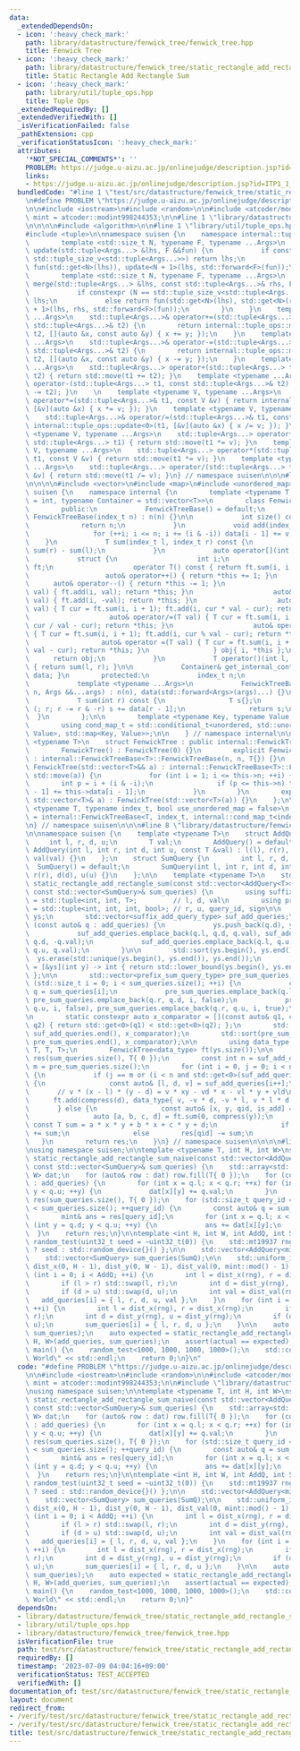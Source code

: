 ```yaml
---
data:
  _extendedDependsOn:
  - icon: ':heavy_check_mark:'
    path: library/datastructure/fenwick_tree/fenwick_tree.hpp
    title: Fenwick Tree
  - icon: ':heavy_check_mark:'
    path: library/datastructure/fenwick_tree/static_rectangle_add_rectangle_sum.hpp
    title: Static Rectangle Add Rectangle Sum
  - icon: ':heavy_check_mark:'
    path: library/util/tuple_ops.hpp
    title: Tuple Ops
  _extendedRequiredBy: []
  _extendedVerifiedWith: []
  _isVerificationFailed: false
  _pathExtension: cpp
  _verificationStatusIcon: ':heavy_check_mark:'
  attributes:
    '*NOT_SPECIAL_COMMENTS*': ''
    PROBLEM: https://judge.u-aizu.ac.jp/onlinejudge/description.jsp?id=ITP1_1_A
    links:
    - https://judge.u-aizu.ac.jp/onlinejudge/description.jsp?id=ITP1_1_A
  bundledCode: "#line 1 \"test/src/datastructure/fenwick_tree/static_rectangle_add_rectangle_sum/dummy.test.cpp\"\
    \n#define PROBLEM \"https://judge.u-aizu.ac.jp/onlinejudge/description.jsp?id=ITP1_1_A\"\
    \n\n#include <iostream>\n#include <random>\n\n#include <atcoder/modint>\nusing\
    \ mint = atcoder::modint998244353;\n\n#line 1 \"library/datastructure/fenwick_tree/static_rectangle_add_rectangle_sum.hpp\"\
    \n\n\n\n#include <algorithm>\n\n#line 1 \"library/util/tuple_ops.hpp\"\n\n\n\n\
    #include <tuple>\n\nnamespace suisen {\n    namespace internal::tuple_ops {\n\
    \        template <std::size_t N, typename F, typename ...Args>\n        std::tuple<Args...>&\
    \ update(std::tuple<Args...> &lhs, F &&fun) {\n            if constexpr (N ==\
    \ std::tuple_size_v<std::tuple<Args...>>) return lhs;\n            else return\
    \ fun(std::get<N>(lhs)), update<N + 1>(lhs, std::forward<F>(fun));\n        }\n\
    \        template <std::size_t N, typename F, typename ...Args>\n        std::tuple<Args...>&\
    \ merge(std::tuple<Args...> &lhs, const std::tuple<Args...>& rhs, F &&fun) {\n\
    \            if constexpr (N == std::tuple_size_v<std::tuple<Args...>>) return\
    \ lhs;\n            else return fun(std::get<N>(lhs), std::get<N>(rhs)), merge<N\
    \ + 1>(lhs, rhs, std::forward<F>(fun));\n        }\n    }\n    template <typename\
    \ ...Args>\n    std::tuple<Args...>& operator+=(std::tuple<Args...>& t1, const\
    \ std::tuple<Args...>& t2) {\n        return internal::tuple_ops::merge<0>(t1,\
    \ t2, [](auto &x, const auto &y) { x += y; });\n    }\n    template <typename\
    \ ...Args>\n    std::tuple<Args...>& operator-=(std::tuple<Args...>& t1, const\
    \ std::tuple<Args...>& t2) {\n        return internal::tuple_ops::merge<0>(t1,\
    \ t2, [](auto &x, const auto &y) { x -= y; });\n    }\n    template <typename\
    \ ...Args>\n    std::tuple<Args...> operator+(std::tuple<Args...> t1, const std::tuple<Args...>&\
    \ t2) { return std::move(t1 += t2); }\n    template <typename ...Args>\n    std::tuple<Args...>\
    \ operator-(std::tuple<Args...> t1, const std::tuple<Args...>& t2) { return std::move(t1\
    \ -= t2); }\n    \n    template <typename V, typename ...Args>\n    std::tuple<Args...>&\
    \ operator*=(std::tuple<Args...>& t1, const V &v) { return internal::tuple_ops::update<0>(t1,\
    \ [&v](auto &x) { x *= v; }); }\n    template <typename V, typename ...Args>\n\
    \    std::tuple<Args...>& operator/=(std::tuple<Args...>& t1, const V &v) { return\
    \ internal::tuple_ops::update<0>(t1, [&v](auto &x) { x /= v; }); }\n\n    template\
    \ <typename V, typename ...Args>\n    std::tuple<Args...> operator*(const V &v,\
    \ std::tuple<Args...> t1) { return std::move(t1 *= v); }\n    template <typename\
    \ V, typename ...Args>\n    std::tuple<Args...> operator*(std::tuple<Args...>\
    \ t1, const V &v) { return std::move(t1 *= v); }\n    template <typename V, typename\
    \ ...Args>\n    std::tuple<Args...> operator/(std::tuple<Args...> t1, const V\
    \ &v) { return std::move(t1 /= v); }\n} // namespace suisen\n\n\n#line 1 \"library/datastructure/fenwick_tree/fenwick_tree.hpp\"\
    \n\n\n\n#include <vector>\n#include <map>\n#include <unordered_map>\n\nnamespace\
    \ suisen {\n    namespace internal {\n        template <typename T, typename index_t\
    \ = int, typename Container = std::vector<T>>\n        class FenwickTreeBase {\n\
    \        public:\n            FenwickTreeBase() = default;\n            explicit\
    \ FenwickTreeBase(index_t n) : n(n) {}\n\n            int size() const {\n   \
    \             return n;\n            }\n            void add(index_t i, T v) {\n\
    \                for (++i; i <= n; i += (i & -i)) data[i - 1] += v;\n        \
    \    }\n            T sum(index_t l, index_t r) const {\n                return\
    \ sum(r) - sum(l);\n            }\n            auto operator[](int i) {\n    \
    \            struct {\n                    int i;\n                    FenwickTreeBase&\
    \ ft;\n                    operator T() const { return ft.sum(i, i + 1); }\n \
    \                   auto& operator++() { return *this += 1; }\n              \
    \      auto& operator--() { return *this -= 1; }\n                    auto& operator+=(T\
    \ val) { ft.add(i, val); return *this; }\n                    auto& operator-=(T\
    \ val) { ft.add(i, -val); return *this; }\n                    auto& operator*=(T\
    \ val) { T cur = ft.sum(i, i + 1); ft.add(i, cur * val - cur); return *this; }\n\
    \                    auto& operator/=(T val) { T cur = ft.sum(i, i + 1); ft.add(i,\
    \ cur / val - cur); return *this; }\n                    auto& operator%=(T val)\
    \ { T cur = ft.sum(i, i + 1); ft.add(i, cur % val - cur); return *this; }\n  \
    \                  auto& operator =(T val) { T cur = ft.sum(i, i + 1); ft.add(i,\
    \ val - cur); return *this; }\n                } obj{ i, *this };\n          \
    \      return obj;\n            }\n            T operator()(int l, int r) const\
    \ { return sum(l, r); }\n\n            Container& get_internal_container() { return\
    \ data; }\n        protected:\n            index_t n;\n            Container data;\n\
    \            template <typename ...Args>\n            FenwickTreeBase(index_t\
    \ n, Args &&...args) : n(n), data(std::forward<Args>(args)...) {}\n        private:\n\
    \            T sum(int r) const {\n                T s{};\n                for\
    \ (; r; r -= r & -r) s += data[r - 1];\n                return s;\n          \
    \  }\n        };\n\n        template <typename Key, typename Value, bool unordered>\n\
    \        using cond_map_t = std::conditional_t<unordered, std::unordered_map<Key,\
    \ Value>, std::map<Key, Value>>;\n\n    } // namespace internal\n\n    template\
    \ <typename T>\n    struct FenwickTree : public internal::FenwickTreeBase<T> {\n\
    \        FenwickTree() : FenwickTree(0) {}\n        explicit FenwickTree(int n)\
    \ : internal::FenwickTreeBase<T>::FenwickTreeBase(n, n, T{}) {}\n        explicit\
    \ FenwickTree(std::vector<T>&& a) : internal::FenwickTreeBase<T>::FenwickTreeBase(a.size(),\
    \ std::move(a)) {\n            for (int i = 1; i <= this->n; ++i) {\n        \
    \        int p = i + (i & -i);\n                if (p <= this->n) this->data[p\
    \ - 1] += this->data[i - 1];\n            }\n        }\n        explicit FenwickTree(const\
    \ std::vector<T>& a) : FenwickTree(std::vector<T>(a)) {}\n    };\n\n    template\
    \ <typename T, typename index_t, bool use_unordered_map = false>\n    using MapFenwickTree\
    \ = internal::FenwickTreeBase<T, index_t, internal::cond_map_t<index_t, T, use_unordered_map>>;\n\
    \n} // namespace suisen\n\n\n#line 8 \"library/datastructure/fenwick_tree/static_rectangle_add_rectangle_sum.hpp\"\
    \n\nnamespace suisen {\n    template <typename T>\n    struct AddQuery {\n   \
    \     int l, r, d, u;\n        T val;\n        AddQuery() = default;\n       \
    \ AddQuery(int l, int r, int d, int u, const T &val) : l(l), r(r), d(d), u(u),\
    \ val(val) {}\n    };\n    struct SumQuery {\n        int l, r, d, u;\n      \
    \  SumQuery() = default;\n        SumQuery(int l, int r, int d, int u) : l(l),\
    \ r(r), d(d), u(u) {}\n    };\n\n    template <typename T>\n    std::vector<T>\
    \ static_rectangle_add_rectangle_sum(const std::vector<AddQuery<T>>& add_queries,\
    \ const std::vector<SumQuery>& sum_queries) {\n        using suffix_add_query_type\
    \ = std::tuple<int, int, T>;         // l, d, val\n        using prefix_sum_query_type\
    \ = std::tuple<int, int, int, bool>; // r, u, query_id, sign\n\n        std::vector<int>\
    \ ys;\n        std::vector<suffix_add_query_type> suf_add_queries;\n        for\
    \ (const auto& q : add_queries) {\n            ys.push_back(q.d), ys.push_back(q.u);\n\
    \            suf_add_queries.emplace_back(q.l, q.d, q.val), suf_add_queries.emplace_back(q.r,\
    \ q.d, -q.val);\n            suf_add_queries.emplace_back(q.l, q.u, -q.val), suf_add_queries.emplace_back(q.r,\
    \ q.u, q.val);\n        }\n\n        std::sort(ys.begin(), ys.end());\n      \
    \  ys.erase(std::unique(ys.begin(), ys.end()), ys.end());\n        auto compress\
    \ = [&ys](int y) -> int { return std::lower_bound(ys.begin(), ys.end(), y) - ys.begin();\
    \ };\n\n        std::vector<prefix_sum_query_type> pre_sum_queries;\n        for\
    \ (std::size_t i = 0; i < sum_queries.size(); ++i) {\n            const auto&\
    \ q = sum_queries[i];\n            pre_sum_queries.emplace_back(q.l, q.d, i, true),\
    \ pre_sum_queries.emplace_back(q.r, q.d, i, false);\n            pre_sum_queries.emplace_back(q.l,\
    \ q.u, i, false), pre_sum_queries.emplace_back(q.r, q.u, i, true);\n        }\n\
    \n        static constexpr auto x_comparator = [](const auto& q1, const auto&\
    \ q2) { return std::get<0>(q1) < std::get<0>(q2); };\n        std::sort(suf_add_queries.begin(),\
    \ suf_add_queries.end(), x_comparator);\n        std::sort(pre_sum_queries.begin(),\
    \ pre_sum_queries.end(), x_comparator);\n\n        using data_type = std::tuple<T,\
    \ T, T, T>;\n        FenwickTree<data_type> ft(ys.size());\n\n        std::vector<T>\
    \ res(sum_queries.size(), T{ 0 });\n        const int n = suf_add_queries.size(),\
    \ m = pre_sum_queries.size();\n        for (int i = 0, j = 0; i < n or j < m;)\
    \ {\n            if (j == m or (i < n and std::get<0>(suf_add_queries[i]) < std::get<0>(pre_sum_queries[j])))\
    \ {\n                const auto& [l, d, v] = suf_add_queries[i++];\n         \
    \       // v * (x - l) * (y - d) = v * xy - vd * x - vl * y + vld\n          \
    \      ft.add(compress(d), data_type{ v, -v * d, -v * l, v * l * d });\n     \
    \       } else {\n                const auto& [x, y, qid, is_add] = pre_sum_queries[j++];\n\
    \                auto [a, b, c, d] = ft.sum(0, compress(y));\n               \
    \ const T sum = a * x * y + b * x + c * y + d;\n                if (is_add) res[qid]\
    \ += sum;\n                else        res[qid] -= sum;\n            }\n     \
    \   }\n        return res;\n    }\n} // namespace suisen\n\n\n\n#line 10 \"test/src/datastructure/fenwick_tree/static_rectangle_add_rectangle_sum/dummy.test.cpp\"\
    \nusing namespace suisen;\n\ntemplate <typename T, int H, int W>\nstd::vector<T>\
    \ static_rectangle_add_rectangle_sum_naive(const std::vector<AddQuery<T>>& add_queries,\
    \ const std::vector<SumQuery>& sum_queries) {\n    std::array<std::array<T, H>,\
    \ W> dat;\n    for (auto& row : dat) row.fill(T{ 0 });\n    for (const auto& q\
    \ : add_queries) {\n        for (int x = q.l; x < q.r; ++x) for (int y = q.d;\
    \ y < q.u; ++y) {\n            dat[x][y] += q.val;\n        }\n    }\n    std::vector<T>\
    \ res(sum_queries.size(), T{ 0 });\n    for (std::size_t query_id = 0; query_id\
    \ < sum_queries.size(); ++query_id) {\n        const auto& q = sum_queries[query_id];\n\
    \        mint& ans = res[query_id];\n        for (int x = q.l; x < q.r; ++x) for\
    \ (int y = q.d; y < q.u; ++y) {\n            ans += dat[x][y];\n        }\n  \
    \  }\n    return res;\n}\n\ntemplate <int H, int W, int AddQ, int SumQ>\nvoid\
    \ random_test(uint32_t seed = ~uint32_t(0)) {\n    std::mt19937 rng{ seed != ~uint32_t(0)\
    \ ? seed : std::random_device{}() };\n\n    std::vector<AddQuery<mint>> add_queries(AddQ);\n\
    \    std::vector<SumQuery> sum_queries(SumQ);\n\n    std::uniform_int_distribution<int>\
    \ dist_x(0, H - 1), dist_y(0, W - 1), dist_val(0, mint::mod() - 1);\n\n    for\
    \ (int i = 0; i < AddQ; ++i) {\n        int l = dist_x(rng), r = dist_x(rng);\n\
    \        if (l > r) std::swap(l, r);\n        int d = dist_y(rng), u = dist_y(rng);\n\
    \        if (d > u) std::swap(d, u);\n        int val = dist_val(rng);\n     \
    \   add_queries[i] = { l, r, d, u, val };\n    }\n    for (int i = 0; i < SumQ;\
    \ ++i) {\n        int l = dist_x(rng), r = dist_x(rng);\n        if (l > r) std::swap(l,\
    \ r);\n        int d = dist_y(rng), u = dist_y(rng);\n        if (d > u) std::swap(d,\
    \ u);\n        sum_queries[i] = { l, r, d, u };\n    }\n\n    auto actual = static_rectangle_add_rectangle_sum(add_queries,\
    \ sum_queries);\n    auto expected = static_rectangle_add_rectangle_sum_naive<mint,\
    \ H, W>(add_queries, sum_queries);\n    assert(actual == expected);\n}\n\nint\
    \ main() {\n    random_test<1000, 1000, 1000, 1000>();\n    std::cout << \"Hello\
    \ World\" << std::endl;\n    return 0;\n}\n"
  code: "#define PROBLEM \"https://judge.u-aizu.ac.jp/onlinejudge/description.jsp?id=ITP1_1_A\"\
    \n\n#include <iostream>\n#include <random>\n\n#include <atcoder/modint>\nusing\
    \ mint = atcoder::modint998244353;\n\n#include \"library/datastructure/fenwick_tree/static_rectangle_add_rectangle_sum.hpp\"\
    \nusing namespace suisen;\n\ntemplate <typename T, int H, int W>\nstd::vector<T>\
    \ static_rectangle_add_rectangle_sum_naive(const std::vector<AddQuery<T>>& add_queries,\
    \ const std::vector<SumQuery>& sum_queries) {\n    std::array<std::array<T, H>,\
    \ W> dat;\n    for (auto& row : dat) row.fill(T{ 0 });\n    for (const auto& q\
    \ : add_queries) {\n        for (int x = q.l; x < q.r; ++x) for (int y = q.d;\
    \ y < q.u; ++y) {\n            dat[x][y] += q.val;\n        }\n    }\n    std::vector<T>\
    \ res(sum_queries.size(), T{ 0 });\n    for (std::size_t query_id = 0; query_id\
    \ < sum_queries.size(); ++query_id) {\n        const auto& q = sum_queries[query_id];\n\
    \        mint& ans = res[query_id];\n        for (int x = q.l; x < q.r; ++x) for\
    \ (int y = q.d; y < q.u; ++y) {\n            ans += dat[x][y];\n        }\n  \
    \  }\n    return res;\n}\n\ntemplate <int H, int W, int AddQ, int SumQ>\nvoid\
    \ random_test(uint32_t seed = ~uint32_t(0)) {\n    std::mt19937 rng{ seed != ~uint32_t(0)\
    \ ? seed : std::random_device{}() };\n\n    std::vector<AddQuery<mint>> add_queries(AddQ);\n\
    \    std::vector<SumQuery> sum_queries(SumQ);\n\n    std::uniform_int_distribution<int>\
    \ dist_x(0, H - 1), dist_y(0, W - 1), dist_val(0, mint::mod() - 1);\n\n    for\
    \ (int i = 0; i < AddQ; ++i) {\n        int l = dist_x(rng), r = dist_x(rng);\n\
    \        if (l > r) std::swap(l, r);\n        int d = dist_y(rng), u = dist_y(rng);\n\
    \        if (d > u) std::swap(d, u);\n        int val = dist_val(rng);\n     \
    \   add_queries[i] = { l, r, d, u, val };\n    }\n    for (int i = 0; i < SumQ;\
    \ ++i) {\n        int l = dist_x(rng), r = dist_x(rng);\n        if (l > r) std::swap(l,\
    \ r);\n        int d = dist_y(rng), u = dist_y(rng);\n        if (d > u) std::swap(d,\
    \ u);\n        sum_queries[i] = { l, r, d, u };\n    }\n\n    auto actual = static_rectangle_add_rectangle_sum(add_queries,\
    \ sum_queries);\n    auto expected = static_rectangle_add_rectangle_sum_naive<mint,\
    \ H, W>(add_queries, sum_queries);\n    assert(actual == expected);\n}\n\nint\
    \ main() {\n    random_test<1000, 1000, 1000, 1000>();\n    std::cout << \"Hello\
    \ World\" << std::endl;\n    return 0;\n}"
  dependsOn:
  - library/datastructure/fenwick_tree/static_rectangle_add_rectangle_sum.hpp
  - library/util/tuple_ops.hpp
  - library/datastructure/fenwick_tree/fenwick_tree.hpp
  isVerificationFile: true
  path: test/src/datastructure/fenwick_tree/static_rectangle_add_rectangle_sum/dummy.test.cpp
  requiredBy: []
  timestamp: '2023-07-09 04:04:16+09:00'
  verificationStatus: TEST_ACCEPTED
  verifiedWith: []
documentation_of: test/src/datastructure/fenwick_tree/static_rectangle_add_rectangle_sum/dummy.test.cpp
layout: document
redirect_from:
- /verify/test/src/datastructure/fenwick_tree/static_rectangle_add_rectangle_sum/dummy.test.cpp
- /verify/test/src/datastructure/fenwick_tree/static_rectangle_add_rectangle_sum/dummy.test.cpp.html
title: test/src/datastructure/fenwick_tree/static_rectangle_add_rectangle_sum/dummy.test.cpp
---
```


